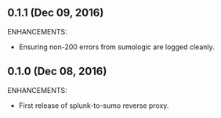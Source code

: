 ## 0.1.1 (Dec 09, 2016)

ENHANCEMENTS:

  * Ensuring non-200 errors from sumologic are logged cleanly.

## 0.1.0 (Dec 08, 2016)

ENHANCEMENTS:

  * First release of splunk-to-sumo reverse proxy.

